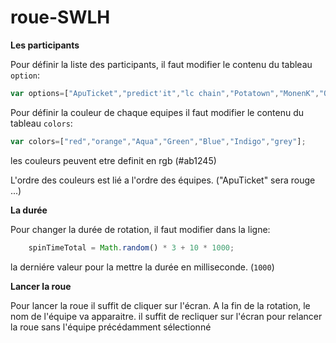 # roue-SWLH
**Les participants**

Pour définir la liste des participants, il faut modifier le contenu du tableau `option`:
```javascript
var options=["ApuTicket","predict'it","lc chain","Potatown","MonenK","OhMyBook-family","Havr"];
```
Pour définir la couleur de chaque equipes il faut modifier le contenu du tableau `colors`:
```javascript
var colors=["red","orange","Aqua","Green","Blue","Indigo","grey"];
```
les couleurs peuvent etre definit en rgb (#ab1245)

L'ordre des couleurs est lié a l'ordre des équipes. ("ApuTicket" sera rouge ...)

**La durée**

Pour changer la durée de rotation, il faut modifier dans la ligne: 
```javascript
    spinTimeTotal = Math.random() * 3 + 10 * 1000;
```
la derniére valeur pour la mettre la durée en milliseconde. (`1000`)

**Lancer la roue**

Pour lancer la roue il suffit de cliquer sur l'écran.
A la fin de la rotation, le nom de l'équipe va apparaitre.
il suffit de recliquer sur l'écran pour relancer la roue sans l'équipe précédamment sélectionné
